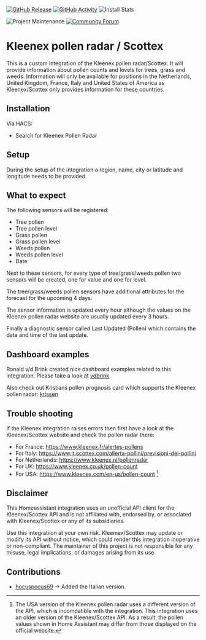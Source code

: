 [![GitHub Release][releases-shield]][releases]
[![GitHub Activity][commits-shield]][commits]
![Install Stats][stats]

![Project Maintenance][maintenance-shield]
[![Community Forum][forum-shield]][forum]

# Kleenex pollen radar / Scottex

This is a custom integration of the Kleenex pollen radar/Scottex. It will provide information about pollen counts and levels for trees, grass and weeds. Information will only be available for positions in the Netherlands, United Kingdom, France, Italy and United States of America as Kleenex/Scottex only provides information for these countries.

## Installation

Via HACS:

- Search for Kleenex Pollen Radar

## Setup

During the setup of the integration a region, name, city or latitude and longitude needs to be provided.

## What to expect

The following sensors will be registered:

- Tree pollen
- Tree pollen level
- Grass pollen
- Grass pollen level
- Weeds pollen
- Weeds pollen level
- Date

Next to these sensors, for every type of tree/grass/weeds pollen two sensors will be created, one for value and one for level.

The tree/grass/weeds pollen sensors have additional attributes for the forecast for the upcoming 4 days.

The sensor information is updated every hour although the values on the Kleenex pollen radar website are usually updated every 3 hours.

Finally a diagnostic sensor called Last Updated (Pollen) which contains the date and time of the last update.

## Dashboard examples

Ronald v/d Brink created nice dashboard examples related to this integration. Please take a look at [vdbrink]

Also check out Kristians pollen prognosis card which supports the Kleenex pollen radar: [krissen]

## Trouble shooting

If the Kleenex integration raises errors then first have a look at the Kleenex/Scottex website and check the pollen radar there:

- For France: https://www.kleenex.fr/alertes-pollens
- For Italy: https://www.it.scottex.com/allerta-pollini/previsioni-dei-pollini
- For Netherlands: https://www.kleenex.nl/pollenradar
- For UK: https://www.kleenex.co.uk/pollen-count
- For USA: https://www.kleenex.com/en-us/pollen-count [^1]

## Disclaimer

This Homeassistant integration uses an unofficial API client for the Kleenex/Scottex API and is not affiliated with, endorsed by, or associated with Kleenex/Scottex or any of its subsidiaries.

Use this integratiion at your own risk. Kleemex/Scottex may update or modify its API without notice, which could render this integration inoperative or non-compliant. The maintainer of this project is not responsible for any misuse, legal implications, or damages arising from its use.

## Contributions
 * [hocuspocus69](https://github.com/hocuspocus69) &#8594; Added the Italian version.

[commits-shield]: https://img.shields.io/github/commit-activity/y/MarcoGos/kleenex_pollenradar.svg?style=for-the-badge
[commits]: https://github.com/MarcoGos/kleenex_pollenradar/commits/main
[forum]: https://community.home-assistant.io/
[forum-shield]: https://img.shields.io/badge/community-forum-brightgreen.svg?style=for-the-badge
[maintenance-shield]: https://img.shields.io/badge/maintainer-%40MarcoGos-blue.svg?style=for-the-badge
[releases-shield]: https://img.shields.io/github/release/MarcoGos/kleenex_pollenradar.svg?style=for-the-badge
[releases]: https://github.com/MarcoGos/kleenex_pollenradar/releases
[stats]: https://img.shields.io/badge/dynamic/json?color=41BDF5&logo=home-assistant&label=integration%20usage&suffix=%20installs&cacheSeconds=15600&url=https://analytics.home-assistant.io/custom_integrations.json&query=$.kleenex_pollenradar.total&style=for-the-badge
[vdbrink]: https://vdbrink.github.io/homeassistant/homeassistant_hacs_kleenex
[krissen]: https://github.com/krissen/pollenprognos-card

[^1]: The USA version of the Kleenex pollen radar uses a different version of the API, which is incompatible with the integration. This integration uses an older version of the Kleenex/Scottex API. As a result, the pollen values shown in Home Assistant may differ from those displayed on the official website.
